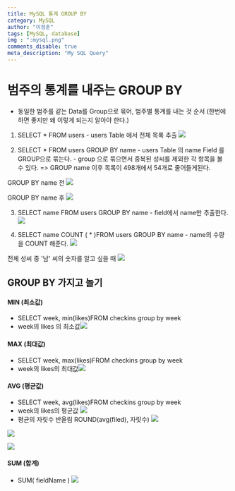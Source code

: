 ```yaml
---
title: MySQL 통계 GROUP BY
category: MySQL
author: "이정훈"
tags: [MySQL, database]
img : ":mysql.png"
comments_disable: true
meta_description: "My SQL Query"
---
```


# 범주의 통계를 내주는 GROUP BY
- 동일한 범주를 같는  Data를 Group으로 묶어, 범주별 통계를 내는 것
순서 (한번에 하면 좋지만 왜 이렇게 되는지 알아야 한다.)
1. SELECT * FROM users
	   - users Table 에서 전체 목록 추출
	   ![](https://i.imgur.com/rHF258c.png)

2. SELECT * FROM users GROUP BY  name
	   - users Table 의 name Field 를  GROUP으로 묶는다.
	   - group 으로 묶으면서 중복된 성씨를 제외한 각 항목을 볼 수 있다.
	   => GROUP name 이후 목록이 498개에서 54개로 줄어들게된다.
	   
GROUP BY name 전
![](https://i.imgur.com/QJsv9bv.png)
			
GROUP BY name 후
![](https://i.imgur.com/q0zDmif.png)

3.  SELECT name FROM users GROUP BY  name
		- field에서 name만 추출한다.
![](https://i.imgur.com/YXFkyB0.png)

4. SELECT name COUNT ( * )FROM users GROUP BY  name
	   -  name의 수량을 COUNT 해준다.
![](https://i.imgur.com/Py3eSjd.png)

전체 성씨 중 '남' 씨의 숫자를 알고 싶을 때
![](https://i.imgur.com/EFXWcMr.png)


## GROUP BY 가지고 놀기
#### MIN (최소값)
- SELECT week, min(likes)FROM checkins group by week
- week의 likes 의 최소값![](https://i.imgur.com/5IwFwJs.png)
  
#### MAX (최대값)
  - SELECT week, max(likes)FROM checkins group by week
  - week의 likes의 최대값![](https://i.imgur.com/J3BlwmD.png)

#### AVG (평균값)
- SELECT week, avg(likes)FROM checkins group by week
- week의 likes의 평균값 ![](https://i.imgur.com/7E9MdcU.png)
- 평균의 자릿수 반올림 ROUND(avg(filed), 자릿수) 
![](https://i.imgur.com/UbyKmfP.png)

![](https://i.imgur.com/S87Xrna.png)

![](https://i.imgur.com/14rPi6I.png)

#### SUM (합계)
- SUM( fieldName )
![](https://i.imgur.com/HX2S5fE.png)
